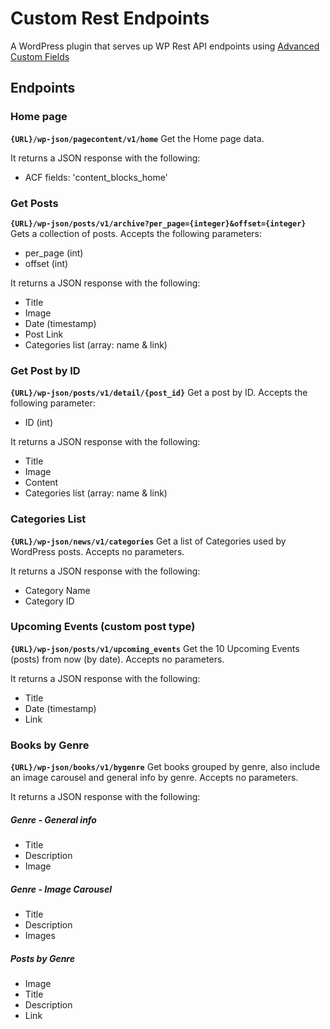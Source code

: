 # Custom Rest Endpoints

A WordPress plugin that serves up WP Rest API endpoints using [Advanced Custom Fields](https://www.advancedcustomfields.com)

## Endpoints

### Home page
**`{URL}/wp-json/pagecontent/v1/home`**
Get the Home page data.

It returns a JSON response with the following:
- ACF fields: 'content_blocks_home'

### Get Posts
**`{URL}/wp-json/posts/v1/archive?per_page={integer}&offset={integer}`**
Gets a collection of posts. Accepts the following parameters:
- per_page (int)
- offset (int)

It returns a JSON response with the following:
- Title
- Image
- Date (timestamp)
- Post Link
- Categories list (array: name & link)

### Get Post by ID
**`{URL}/wp-json/posts/v1/detail/{post_id}`**
Get a post by ID. Accepts the following parameter:
- ID (int)

It returns a JSON response with the following:
- Title
- Image
- Content
- Categories list (array: name & link)

### Categories List
**`{URL}/wp-json/news/v1/categories`**
Get a list of Categories used by WordPress posts. Accepts no parameters.

It returns a JSON response with the following:
- Category Name
- Category ID

### Upcoming Events (custom post type)
**`{URL}/wp-json/posts/v1/upcoming_events`**
Get the 10 Upcoming Events (posts) from now (by date). Accepts no parameters.

It returns a JSON response with the following:
- Title
- Date (timestamp)
- Link

### Books by Genre
**`{URL}/wp-json/books/v1/bygenre`**
Get books grouped by genre, also include an image carousel and general info by genre. Accepts no parameters.

It returns a JSON response with the following:
##### Genre - General info
- Title
- Description
- Image

##### Genre - Image Carousel
- Title
- Description
- Images

##### Posts by Genre
- Image
- Title
- Description
- Link